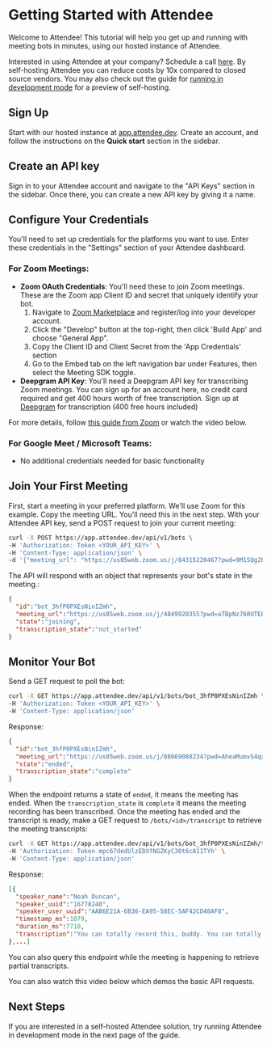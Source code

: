 # Getting Started with Attendee

Welcome to Attendee! This tutorial will help you get up and running with meeting bots in minutes, using our hosted instance of Attendee.


<scalar-callout type="neutral">Interested in using Attendee at your company? Schedule a call [here](https://calendly.com/noah-attendee/30min). By self-hosting Attendee you can reduce costs by 10x compared to closed source vendors. You may also check out the guide for [running in development mode](docs/self-hosting) for a preview of self-hosting.</scalar-callout>

## Sign Up

Start with our hosted instance at [app.attendee.dev](https://app.attendee.dev/accounts/signup/). Create an account, and follow the instructions on the **Quick start** section in the sidebar.

## Create an API key

Sign in to your Attendee account and navigate to the "API Keys" section in the sidebar. Once there, you can create a new API key by giving it a name.

## Configure Your Credentials

You'll need to set up credentials for the platforms you want to use. Enter these credentials in the "Settings" section of your Attendee dashboard.

### For Zoom Meetings:
- **Zoom OAuth Credentials**: You'll need these to join Zoom meetings. These are the Zoom app Client ID and secret that uniquely identify your bot.
    1. Navigate to [Zoom Marketplace](https://marketplace.zoom.us/) and register/log into your developer account.
    2. Click the "Develop" button at the top-right, then click 'Build App' and choose "General App".
    3. Copy the Client ID and Client Secret from the 'App Credentials' section
    4. Go to the Embed tab on the left navigation bar under Features, then select the Meeting SDK toggle.
- **Deepgram API Key**: You'll need a Deepgram API key for transcribing Zoom meetings. You can sign up for an account here, no credit card required and get 400 hours worth of free transcription. Sign up at [Deepgram](https://console.deepgram.com/signup) for transcription (400 free hours included)

For more details, follow [this guide from Zoom](https://developers.zoom.us/docs/meeting-sdk/developer-accounts/) or watch the video below.
<scalar-embed
  src="https://www.loom.com/embed/7cbd3eab1bc4438fb1badcb3787996d6?sid=825a92b5-51ca-447c-86c1-c45f5294ec9d"
  caption="Setting Up API Calls for Attendee App"
  alt="Interactive demonstration of getting started with Attendee">
</scalar-embed>

### For Google Meet / Microsoft Teams:
- No additional credentials needed for basic functionality

## Join Your First Meeting

<scalar-steps>
<scalar-step id="step-0" title="Start a meeting">
First, start a meeting in your preferred platform. We'll use Zoom for this example. Copy the meeting URL. You'll need this in the next step.
</scalar-step>

<scalar-step id="step-1" title="Create a bot to join your meeting">
With your Attendee API key, send a POST request to join your current meeting:

```bash
curl -X POST https://app.attendee.dev/api/v1/bots \
-H 'Authorization: Token <YOUR_API_KEY>' \
-H 'Content-Type: application/json' \
-d '{"meeting_url": "https://us05web.zoom.us/j/84315220467?pwd=9M1SQg2Pu2l0cB078uz6AHeWelSK19.1", "bot_name": "My Bot"}'
```

The API will respond with an object that represents your bot's state in the meeting.:
```json
{
  "id":"bot_3hfP0PXEsNinIZmh",
  "meeting_url":"https://us05web.zoom.us/j/4849920355?pwd=aTBpNz760UTEBwUT2mQFtdXbl3SS3i.1",
  "state":"joining",
  "transcription_state":"not_started"
}
```
</scalar-step>
</scalar-steps>

## Monitor Your Bot

<scalar-steps>
<scalar-step id="step-1" title="Get the bot's status">
Send a GET request to poll the bot:

```bash
curl -X GET https://app.attendee.dev/api/v1/bots/bot_3hfP0PXEsNinIZmh \
-H 'Authorization: Token <YOUR_API_KEY>' \
-H 'Content-Type: application/json'
```

Response:
```json
{
  "id":"bot_3hfP0PXEsNinIZmh",
  "meeting_url":"https://us05web.zoom.us/j/88669088234?pwd=AheaMumvS4qxh6UuDtSOYTpnQ1ZbAS.1",
  "state":"ended",
  "transcription_state":"complete"
}
```
<scalar-callout type="info">When the endpoint returns a state of `ended`, it means the meeting has ended. When the `transcription_state` is `complete` it means the meeting recording has been transcribed.</scalar-callout>
</scalar-step>
<scalar-step id="step-2" title="Retrieve the meeting transcripts">
Once the meeting has ended and the transcript is ready, make a GET request to `/bots/<id>/transcript` to retrieve the meeting transcripts:

```bash
curl -X GET https://app.attendee.dev/api/v1/bots/bot_3hfP0PXEsNinIZmh/transcript \
-H 'Authorization: Token mpc67dedUlzEDXfNGZKyC30t6cA11TYh' \
-H 'Content-Type: application/json'
```

Response:
```json
[{
  "speaker_name":"Noah Duncan",
  "speaker_uuid":"16778240",
  "speaker_user_uuid":"AAB6E21A-6B36-EA95-58EC-5AF42CD48AF8",
  "timestamp_ms":1079,
  "duration_ms":7710,
  "transcription":"You can totally record this, buddy. You can totally record this. Go for it, man."
},...]
```

<scalar-callout type="info">You can also query this endpoint while the meeting is happening to retrieve partial transcripts.
</scalar-callout>

</scalar-step>
</scalar-steps>

You can also watch this video below which demos the basic API requests.
<scalar-embed
  src="https://www.loom.com/embed/b738d02aabf84f489f0bfbadf71605e3?sid=ea605ea9-8961-4cc3-9ba9-10b7dbbb8034"
  caption="API Requests Tutorial"
  alt="Interactive demonstration of Attendee API">
</scalar-embed>

## Next Steps

<scalar-page-link filepath="docs/basics.md" title="Basics of Bots" description="Read the basics about bots, what they do, and the bot states">
</scalar-page-link>

<scalar-page-link filepath="docs/faq.md" title="FAQ" description="For troubleshooting, check out our FAQ page for solutions to common problems">
</scalar-page-link>

If you are interested in a self-hosted Attendee solution, try running Attendee in development mode in the next page of the guide.